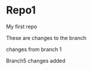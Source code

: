 # Repo1
My first repo

These are changes to the branch

changes from branch 1

Branch5 changes added
